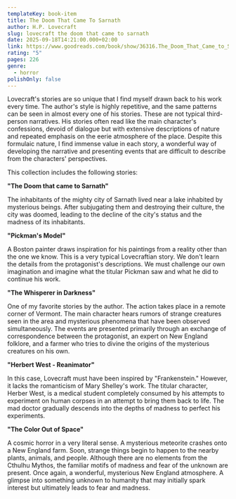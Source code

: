 ```yaml
---
templateKey: book-item
title: The Doom That Came To Sarnath
author: H.P. Lovecraft
slug: lovecraft the doom that came to sarnath
date: 2025-09-18T14:21:00.000+02:00
link: https://www.goodreads.com/book/show/36316.The_Doom_That_Came_to_Sarnath_and_Other_Stories
rating: "5"
pages: 226
genre:
  - horror
polishOnly: false
---
```

Lovecraft's stories are so unique that I find myself drawn back to his work every time. The author's style is highly repetitive, and the same patterns can be seen in almost every one of his stories. These are not typical third-person narratives. His stories often read like the main character's confessions, devoid of dialogue but with extensive descriptions of nature and repeated emphasis on the eerie atmosphere of the place. Despite this formulaic nature, I find immense value in each story, a wonderful way of developing the narrative and presenting events that are difficult to describe from the characters' perspectives.

This collection includes the following stories:

**"The Doom that came to Sarnath"**

The inhabitants of the mighty city of Sarnath lived near a lake inhabited by mysterious beings. After subjugating them and destroying their culture, the city was doomed, leading to the decline of the city's status and the madness of its inhabitants.

**"Pickman's Model"**

A Boston painter draws inspiration for his paintings from a reality other than the one we know. This is a very typical Lovecraftian story. We don't learn the details from the protagonist's descriptions. We must challenge our own imagination and imagine what the titular Pickman saw and what he did to continue his work.

**"The Whisperer in Darkness"**

One of my favorite stories by the author. The action takes place in a remote corner of Vermont. The main character hears rumors of strange creatures seen in the area and mysterious phenomena that have been observed simultaneously. The events are presented primarily through an exchange of correspondence between the protagonist, an expert on New England folklore, and a farmer who tries to divine the origins of the mysterious creatures on his own.

**"Herbert West - Reanimator"**

In this case, Lovecraft must have been inspired by "Frankenstein." However, it lacks the romanticism of Mary Shelley's work. The titular character, Herber West, is a medical student completely consumed by his attempts to experiment on human corpses in an attempt to bring them back to life. The mad doctor gradually descends into the depths of madness to perfect his experiments.

**"The Color Out of Space"**

A cosmic horror in a very literal sense. A mysterious meteorite crashes onto a New England farm. Soon, strange things begin to happen to the nearby plants, animals, and people. Although there are no elements from the Cthulhu Mythos, the familiar motifs of madness and fear of the unknown are present. Once again, a wonderful, mysterious New England atmosphere. A glimpse into something unknown to humanity that may initially spark interest but ultimately leads to fear and madness.
